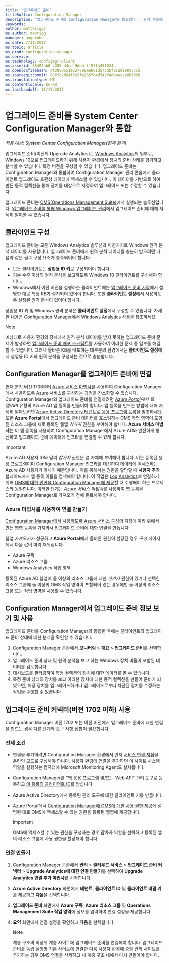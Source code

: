 ```yaml
---
title: "업그레이드 준비"
titleSuffix: Configuration Manager
description: "업그레이드 준비를 Configuration Manager와 통합합니다. 관리 콘솔에서 업그레이드 호환성 데이터에 액세스합니다. 업그레이드 또는 수정 대상 장치를 지정합니다."
keywords: 
author: mattbriggs
ms.author: mabrigg
manager: angerobe
ms.date: 7/31/2017
ms.topic: article
ms.prod: configuration-manager
ms.service: 
ms.technology: configmgr-client
ms.assetid: 68407ab8-c205-44ed-9deb-ff5714451624
ms.openlocfilehash: df2950551e527788aeb01d57cdbf01ad19817ccd
ms.sourcegitcommit: 986fc2d54f7c5fa965fd4df42f4db4ecce6b79cb
ms.translationtype: HT
ms.contentlocale: ko-KR
ms.lasthandoff: 11/17/2017
---
```

# <a name="integrate-upgrade-readiness-with-system-center-configuration-manager"></a>업그레이드 준비를 System Center Configuration Manager와 통합

*적용 대상: System Center Configuration Manager(현재 분기)*

업그레이드 준비(이전의 Upgrade Analytics)는 [Windows Analytics](https://www.microsoft.com/WindowsForBusiness/windows-analytics)의 일부로, Windows 10으로 업그레이드하기 위해 사용자 환경에서 장치의 준비 상태를 평가하고 분석할 수 있습니다. 특정 버전을 구성할 수 있습니다. 업그레이드 준비는 Configuration Manager와 통합하여 Configuration Manager 관리 콘솔에서 클라이언트 업그레이드 호환성 데이터에 액세스할 수 있습니다. 이 데이터를 기반으로 하여 만든 동적 컬렉션을 통해 장치를 대상으로 지정하여 업그레이드 또는 수정할 수 있습니다.

업그레이드 준비는 [OMS(Operations Management Suite)](/azure/operations-management-suite/operations-management-suite-overview)에서 실행되는 솔루션입니다. [업그레이드 준비를 통해 Windows 업그레이드 관리](/windows/deployment/upgrade/manage-windows-upgrades-with-upgrade-readiness)에서 업그레이드 준비에 대해 자세히 알아볼 수 있습니다.

## <a name="configure-clients"></a>클라이언트 구성

업그레이드 준비는 모든 Windows Analytics 솔루션과 마찬가지로 Windows 원격 분석 데이터를 사용합니다. 업그레이드 준비에서 원격 분석 데이터를 충분히 받으려면 다음과 같은 필수 구성 요소가 충족되어야 합니다.

- 모든 클라이언트는 **상업용 ID 키**로 구성되어야 합니다. 
- 기본 수준 이상의 원격 분석을 보고하도록 Windows 10 클라이언트를 구성해야 합니다.
-  Windows에서 이전 버전을 실행하는 클라이언트에는 [업그레이드 준비 시작](/windows/deployment/upgrade/upgrade-readiness-get-started#deploy-the-compatibility-update-and-related-kbs)에서 설명한 대로 특정 KB가 설치되어 있어야 합니다. 또한 **클라이언트 설정**에서 사용하도록 설정된 원격 분석이 있어야 합니다.

상업용 ID 키 및 Windows 원격 분석은 **클라이언트 설정**에서 구성할 수 있습니다. 자세한 내용은 [Configuration Manager에서 Windows Analytics 사용](../monitor-windows-analytics.md)을 참조하세요.

>[!NOTE]
>예상대로 사용자 환경의 장치에서 원격 분석 데이터를 받지 못하는 업그레이드 준비 문제가 발생하면 [업그레이드 준비 배포 스크립트](/windows/deployment/upgrade/upgrade-readiness-deployment-script)를 사용하여 이러한 문제 중 일부를 해결할 수 있습니다. 그러나 올바른 KB를 배포하는 대부분의 환경에서는 **클라이언트 설정**에서 상업용 ID 키와 원격 분석을 구성하는 것으로 충분합니다.

## <a name="connect-configuration-manager-to-upgrade-readiness"></a>Configuration Manager를 업그레이드 준비에 연결

현재 분기 버전 1706부터 [Azure 서비스 마법사](../../../servers/deploy/configure/azure-services-wizard.md)를 사용하여 Configuration Manager에서 사용하도록 Azure 서비스를 구성하는 과정을 간소화할 수 있습니다. Configuration Manager와 업그레이드 준비를 연결하려면 *[Azure Portal](https://portal.azure.com)에서 웹앱/API* 유형의 Azure AD 앱 등록을 만들어야 합니다. 앱 등록을 만드는 방법에 대해 자세히 알아보려면 [Azure Active Directory 테넌트로 응용 프로그램 등록](/azure/active-directory/active-directory-app-registration)을 참조하세요. 또한 **Azure Portal**에서 업그레이드 준비 데이터를 호스팅하는 OMS 작업 영역이 포함된 리소스 그룹에 새로 등록된 웹앱 *참가자* 권한을 부여해야 합니다. **Azure 서비스 마법사**는 이 앱 등록을 사용하여 Configuration Manager에서 Azure AD와 안전하게 통신하고 업그레이드 준비 데이터에 인프라를 연결할 수 있게 합니다.

>[!IMPORTANT]
>Azure AD 사용자 ID와 달리 *참가자* 권한은 앱 자체에 부여해야 합니다. 이는 등록된 응용 프로그램이며 Configuration Manager 인프라를 대신하여 데이터에 액세스하는 Azure AD 사용자가 아니기 때문입니다. 이를 위해서는 권한을 할당할 때 **사용자 추가** 블레이드에서 앱 등록 이름을 검색해야 합니다. 이 작업은 [Log Analytics](https://docs.microsoft.com/azure/log-analytics/log-analytics-sccm)에 연결하기 위해 [OMS에 대한 권한을 Configuration Manager에 제공](https://docs.microsoft.com/azure/log-analytics/log-analytics-sccm#provide-configuration-manager-with-permissions-to-oms)할 때 수행해야 하는 프로세스와 동일합니다. 이러한 단계는 *Azure 서비스 마법사*를 사용하여 앱 등록을 Configuration Manager로 가져오기 전에 완료해야 합니다.

### <a name="use-the-azure-wizard-to-create-the-connection"></a>Azure 마법사를 사용하여 연결 만들기

[Configuration Manager에서 사용하도록 Azure 서비스 구성](../../../servers/deploy/configure/azure-services-wizard.md)의 지침에 따라 위에서 만든 웹앱 등록을 가져와서 업그레이드 준비에 대한 연결을 만듭니다. 

웹앱 가져오기가 성공하고 **Azure Portal**에서 올바른 권한이 할당된 경우 *구성* 페이지에서 다음 값이 미리 채워집니다. 
-  Azure 구독
-  Azure 리소스 그룹
-  Windows Analytics 작업 영역

등록된 Azure AD 웹앱에 둘 이상의 리소스 그룹에 대한 *참가자* 권한이 있거나 선택한 리소스 그룹에 둘 이상의 OMS 작업 영역이 포함되어 있는 경우에만 둘 이상의 리소스 그룹 또는 작업 영역을 사용할 수 있습니다.
 
## <a name="view-and-use-upgrade-readiness-information-in-configuration-manager"></a>Configuration Manager에서 업그레이드 준비 정보 보기 및 사용

업그레이드 준비를 Configuration Manager와 통합한 후에는 클라이언트의 업그레이드 준비 상태에 대한 분석을 확인할 수 있습니다.

1. Configuration Manager 콘솔에서 **모니터링** > **개요** > **업그레이드 준비**를 선택합니다.
2. 업그레이드 준비 상태 및 원격 분석을 보고 하는 Windows 장치 비율이 포함된 데이터를 검토합니다.
3. 대시보드를 필터링하여 특정 컬렉션의 장치에 대한 데이터를 볼 수 있습니다.
4. 특정 준비 상태의 장치를 보고 이러한 장치에 대한 동적 컬렉션을 만들어 준비가 되었으면, 해당 장치를 업그레이드하거나 업그레이드로부터 차단된 장치를 수정하는 작업을 수행할 수 있습니다.

## <a name="using-the-upgrade-readiness-connector-version-1702-and-earlier"></a>업그레이드 준비 커넥터(버전 1702 이하) 사용

Configuration Manager 버전 1702 또는 이전 버전에서 업그레이드 준비에 대한 연결을 만드는 경우 다른 단계와 요구 사항 집합이 필요합니다.

### <a name="prerequisites"></a>전제 조건

- 연결을 추가하려면 Configuration Manager 환경에서 먼저 [서비스 연결 지점](/sccm/core/servers/deploy/configure/about-the-service-connection-point)을 [온라인 모드](https://azure.microsoft.com/documentation/articles/resource-group-create-service-principal-portal/)로 구성해야 합니다. 사용자 환경에 연결을 추가하면 이 사이트 시스템 역할을 실행하는 컴퓨터에 Microsoft Monitoring Agent도 설치됩니다.
- Configuration Manager를 "웹 응용 프로그램 및/또는 Web API" 관리 도구로 등록하고 [이 등록의 클라이언트 ID](https://azure.microsoft.com/documentation/articles/active-directory-integrating-applications/)를 받습니다.
- Azure Active Directory에서 등록된 관리 도구에 대한 클라이언트 키를 만듭니다.
- Azure Portal에서 [Configuration Manager에 OMS에 대한 사용 권한 제공](https://azure.microsoft.com/documentation/articles/log-analytics-sccm/#provide-configuration-manager-with-permissions-to-oms)에 설명된 대로 OMS에 액세스할 수 있는 권한을 등록된 웹앱에 제공합니다.

    > [!IMPORTANT]
    > OMS에 액세스할 수 있는 권한을 구성하는 경우 **참가자** 역할을 선택하고 등록된 앱의 리소스 그룹에 사용 권한을 할당해야 합니다.

### <a name="create-the-connection"></a>연결 만들기

1.  Configuration Manager 콘솔에서 **관리** > **클라우드 서비스** > **업그레이드 준비 커넥터** > **Upgrade Analytics에 대한 연결 만들기**를 선택하여 **Upgrade Analytics 연결 추가 마법사**를 시작합니다.
3.  **Azure Active Directory** 화면에서 **테넌트**, **클라이언트 ID** 및 **클라이언트 비밀 키**를 제공하고 **다음**을 선택합니다.
4.  **업그레이드 준비** 화면에서 **Azure 구독**, **Azure 리소스 그룹** 및 **Operations Management Suite 작업 영역**에 정보를 입력하여 연결 설정을 제공합니다.
5.  **요약** 화면에서 연결 설정을 확인하고 **다음**을 선택합니다.

    > [!NOTE]
    > 계층 구조의 최상위 계층 사이트에 업그레이드 준비를 연결해야 합니다. 업그레이드 준비를 독립 실행형 기본 사이트에 연결한 다음 사용자 환경에 중앙 관리 사이트를 추가하는 경우 OMS 연결을 삭제하고 새 계층 구조 내에서 다시 만들어야 합니다.
